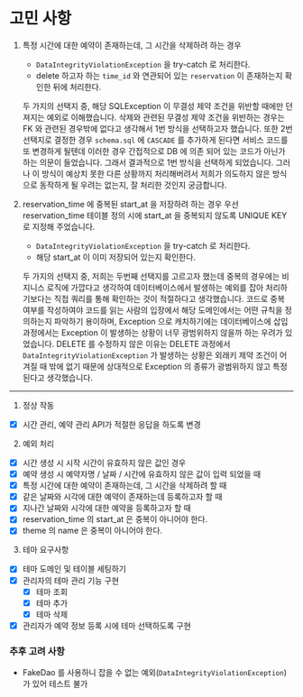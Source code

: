 # 고민 사항

1. 특정 시간에 대한 예약이 존재하는데, 그 시간을 삭제하려 하는 경우
    - `DataIntegrityViolationException` 을 try-catch 로 처리한다.
    - delete 하고자 하는 `time_id` 와 연관되어 있는 `reservation` 이 존재하는지 확인한 뒤에 처리한다.

   두 가지의 선택지 중, 해당 SQLException 이 무결성 제약 조건을 위반할 때에만 던져지는 예외로 이해했습니다.
   삭제와 관련된 무결성 제약 조건을 위반하는 경우는 FK 와 관련된 경우밖에 없다고 생각해서 1번 방식을 선택하고자 했습니다.
   또한 2번 선택지로 결정한 경우 `schema.sql` 에 `CASCADE` 를 추가하게 된다면 서비스 코드를 또 변경하게 될텐데 이러한 경우 간접적으로 DB 에 의존 되어 있는 코드가 아닌가 하는 의문이
   들었습니다.
   그래서 결과적으로 1번 방식을 선택하게 되었습니다. 그러나 이 방식이 예상치 못한 다른 상황까지 처리해버려서 저희가 의도하지 않은 방식으로 동작하게 될 우려는 없는지, 잘 처리한 것인지 궁금합니다.

2. reservation_time 에 중복된 start_at 을 저장하려 하는 경우
   우선 reservation_time 테이블 정의 시에 start_at 을 중복되지 않도록 UNIQUE KEY 로 지정해 주었습니다.
    - `DataIntegrityViolationException` 을 try-catch 로 처리한다.
    - 해당 start_at 이 이미 저장되어 있는지 확인한다.

   두 가지의 선택지 중, 저희는 두번째 선택지를 고르고자 했는데 중복의 경우에는 비지니스 로직에 가깝다고 생각하여 데이터베이스에서 발생하는 예외를 잡아 처리하기보다는 직접 쿼리를 통해 확인하는 것이 적절하다고
   생각했습니다.
   코드로 중복 여부를 작성하여야 코드를 읽는 사람의 입장에서 해당 도메인에서는 어떤 규칙을 정의하는지 파악하기 용이하며, Exception 으로 캐치하기에는 데이터베이스에 삽입 과정에서는 Exception 이
   발생하는 상황이 너무 광범위하지 않을까 하는 우려가 있었습니다. DELETE 를 수정하지 않은 이유는 DELETE 과정에서 `DataIntegrityViolationException` 가 발생하는 상황은 외래키
   제약 조건이 어겨질 때 밖에 없기 때문에 상대적으로 Exception 의 종류가 광범위하지 않고 특정된다고 생각했습니다.

---

1. 정상 작동

- [x] 시간 관리, 예약 관리 API가 적절한 응답을 하도록 변경

2. 예외 처리

- [x] 시간 생성 시 시작 시간이 유효하지 않은 값인 경우
- [x] 예약 생성 시 예약자명 / 날짜 / 시간에 유효하지 않은 값이 입력 되었을 때
- [x] 특정 시간에 대한 예약이 존재하는데, 그 시간을 삭제하려 할 때
- [x] 같은 날짜와 시각에 대한 예약이 존재하는데 등록하고자 할 때
- [x] 지나간 날짜와 시각에 대한 예약을 등록하고자 할 때
- [x] reservation_time 의 start_at 은 중복이 아니어야 한다.
- [x] theme 의 name 은 중복이 아니어야 한다.

3. 테마 요구사항

- [x] 테마 도메인 및 테이블 세팅하기
- [x] 관리자의 테마 관리 기능 구현
    - [x] 테마 조회
    - [x] 테마 추가
    - [x] 테마 삭제
- [x] 관리자가 예약 정보 등록 시에 테마 선택하도록 구현

### 추후 고려 사항

- FakeDao 를 사용하니 잡을 수 없는 예외(`DataIntegrityViolationException`) 가 있어 테스트 불가
